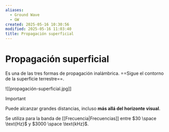 ```yaml
---
aliases:
  - Ground Wave
  - GW
created: 2025-05-16 10:30:56
modified: 2025-05-16 11:03:40
title: Propagación superficial
---
```


# Propagación superficial

Es una de las tres formas de propagación inalámbrica. ==Sigue el contorno de la superficie terrestre==.

![[propagación-superficial.jpg]]

> [!important]
> Puede alcanzar grandes distancias, incluso **más allá del horizonte visual**.

Se utiliza para la banda de [[Frecuencia|Frecuencias]] entre $30 \space \text{Hz}$ y $3000 \space \text{kHz}$.
